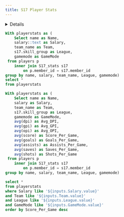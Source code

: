 ```yaml
---
title: S17 Player Stats
---
```


<LastRefreshed prefix="Data last updated"/>

<Details title='Instructions'>

<p>Below you will find all stats for all players in MLE for S17.</p>
<p>-You can use the search bar above the table to search for a specific player.</p>
<p>-You can also use the drop down menus below to Filter the stats however you see fit.</p>
<p>-Lastly you can click on the stat column to put stats in ascending or descending order.</p>
</Details>

```sql Stats
With playerstats as (
    Select name as Name,
    salary::text as Salary,
    team_name as Team,
    s17.skill_group as League,
    gamemode as GameMode
 from players p
    inner join S17_stats s17
        on p.member_id = s17.member_id
group by name, salary, team_name, League, gamemode)
select *
from playerstats
```

```sql LeaderboardStats
With playerstats as (
    Select name as Name,
    salary as Salary,
    team_name as Team,
    s17.skill_group as League,
    gamemode as GameMode,
    avg(dpi) as Avg_DPI,
    avg(gpi) as Avg_GPI,
    avg(opi) as Avg_OPI,
    avg(score) as Score_Per_Game,
    avg(goals) as Goals_Per_Game,
    avg(assists) as Assists_Per_Game,
    avg(saves) as Saves_Per_Game,
    avg(shots) as Shots_Per_Game
 from players p
    inner join S17_stats s17
        on p.member_id = s17.member_id
group by name, salary, team_name, League, gamemode)

select *
from playerstats
where Salary like '${inputs.Salary.value}'
and Team like '${inputs.Team.value}'
and League like '${inputs.League.value}'
and GameMode like '${inputs.GameMode.value}'
order by Score_Per_Game desc
```

<Dropdown data={Stats} name=Salary value=Salary>
    <DropdownOption value="%" valueLabel="Filter By Salary"/>
</Dropdown>

<Dropdown data={Stats} name=Team value=Team>
    <DropdownOption value="%" valueLabel="Filter By Team"/>
</Dropdown>

<Dropdown data={Stats} name=League value=League>
    <DropdownOption value="%" valueLabel="Filter By League"/>
</Dropdown>

<Dropdown data={Stats} name=GameMode value=GameMode>
    <DropdownOption value="%" valueLabel="Filter By GameMode"/>
</Dropdown>

<DataTable data={LeaderboardStats} rows=20 search=true rowShading=true headerColor=#7FFFD4 backgroundColor=#A9A9A9 />
